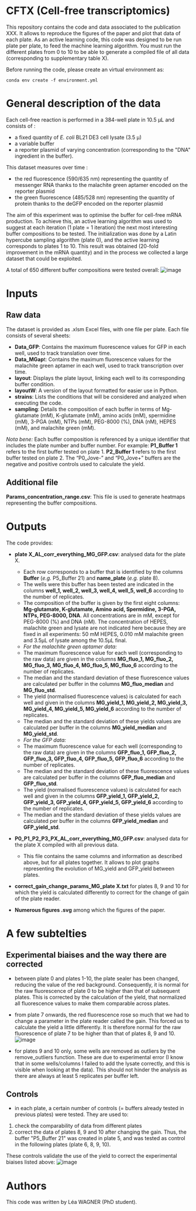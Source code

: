 # CFTX (Cell-free transcriptomics)
This repository contains the code and data associated to the publication XXX.
It allows to reproduce the figures of the paper and plot that data of each plate. 
As an active learning code, this code was designed to be run plate per plate, to feed the machine learning algorithm. You must run the different plates from 0 to 10 to be able to generate a compiled file of all data (corresponding to supplementary table X).

Before running the code, please create an virtual environment as:
```
conda env create -f environment.yml
```


# General description of the data
Each cell-free reaction is performed in a 384-well plate in 10.5 µL and consists of :
- a fixed quantity of *E. coli* BL21 DE3 cell lysate (3.5 µ)
- a variable buffer
- a reporter plasmid of varying concentration (corresponding to the "DNA" ingredient in the buffer).

This dataset measures over time :
- the red fluorescence (590/635 nm) representing the quantity of messenger RNA thanks to the malachite green aptamer encoded on the reporter plasmid
- the green fluorescence (485/528 nm) representing the quantity of protein thanks to the deGFP encoded on the reporter plasmid

The aim of this experiment was to optimise the buffer for cell-free mRNA production. To achieve this, an active learning algorithm was used to suggest at each iteration (1 plate = 1 iteration) the next most interesting buffer compositions to be tested. The initialization was done by a Latin hypercube sampling algorithm (plate 0), and the active learning corresponds to plates 1 to 10. This result was obtained (20-fold improvement in the mRNA quantity) and in the process we collected a large dataset that could be exploited.

A total of 650 different buffer compositions were tested overall:
![image](https://github.com/user-attachments/assets/d80b2178-7cbc-4462-8b69-a56bf60c7db6)

# Inputs
## Raw data
The dataset is provided as .xlsm Excel files, with one file per plate. Each file consists of several sheets:
- **Data_GFP**: Contains the maximum fluorescence values for GFP in each well, used to track translation over time.
- **Data_MGap**t: Contains the maximum fluorescence values for the malachite green aptamer in each well, used to track transcription over time.
- **layout**: Displays the plate layout, linking each well to its corresponding buffer condition.
- **layoutW**: A version of the layout formatted for easier use in Python.
- **strains**: Lists the conditions that will be considered and analyzed when executing the code.
- **sampling**: Details the composition of each buffer in terms of Mg-glutamate (mM), K-glutamate (mM), amino acids (mM), spermidine (mM), 3-PGA (mM), NTPs (mM), PEG-8000 (%), DNA (nM), HEPES (mM), and malachite green (mM).

*Nota bene:* Each buffer composition is referenced by a unique identifier that includes the plate number and buffer number. 
For example:
**P1_Buffer 1** refers to the first buffer tested on plate 1.
**P2_Buffer 1** refers to the first buffer tested on plate 2.
The “P0_Jove-” and “P0_Jove+” buffers are the negative and positive controls used to calculate the yield.

## Additional file
**Params_concentration_range.csv**: This file is used to generate heatmaps representing the buffer compositions.

# Outputs
The code provides:
- **plate X_AL_corr_everything_MG_GFP.csv**: analysed data for the plate X.
  - Each row corresponds to a buffer that is identified by the columns **Buffer** (*e.g.* P5_Buffer 21) and **name_plate** (*e.g.* plate 8).
  - The wells were this buffer has been tested are indicated in the columns **well_1,	well_2,	well_3,	well_4,	well_5,	well_6** according to the number of replicates.
  - The composition of the buffer is given by the first eight columns: **Mg-glutamate,	K-glutamate,	Amino acid,	Spermidine,	3-PGA,	NTPs,	PEG-8000,	DNA**. All concentrations are in mM, except for PEG-8000 (%) and DNA (nM). The concentration of HEPES, malachite green and lysate are not indicated here because they are fixed in all experiments: 50 mM HEPES, 0.010 mM malachite green and 3.5µL of lysate among the 10.5µL final.
  - _For the malachite green aptamer data:_
  - The maximum fluorescence value for each well (corresponding to the raw data) are given in the columns **MG_fluo_1,	MG_fluo_2,	MG_fluo_3,	MG_fluo_4,	MG_fluo_5,	MG_fluo_6** according to the number of replicates.
  - The median and the standard deviation of these fluorescence values are calculated per buffer in the columns **MG_fluo_median** and	**MG_fluo_std**.
  - The yield (normalised fluorescence values) is calculated for each well and given in the columns **MG_yield_1,	MG_yield_2,	MG_yield_3,	MG_yield_4,	MG_yield_5,	MG_yield_6** according to the number of replicates.
  - The median and the standard deviation of these yields values are calculated per buffer in the columns **MG_yield_median** and	**MG_yield_std**.
  - _For the GFP data:_
  - The maximum fluorescence value for each well (corresponding to the raw data) are given in the columns **GFP_fluo_1,	GFP_fluo_2,	GFP_fluo_3,	GFP_fluo_4,	GFP_fluo_5,	GFP_fluo_6** according to the number of replicates.
  - The median and the standard deviation of these fluorescence values are calculated per buffer in the columns **GFP_fluo_median** and	**GFP_fluo_std**.
  - The yield (normalised fluorescence values) is calculated for each well and given in the columns **GFP_yield_1,	GFP_yield_2,	GFP_yield_3,	GFP_yield_4,	GFP_yield_5,	GFP_yield_6** according to the number of replicates.
  - The median and the standard deviation of these yields values are calculated per buffer in the columns **GFP_yield_median** and	**GFP_yield_std**.

- **P0_P1_P2_P3_PX_AL_corr_everything_MG_GFP.csv**: analysed data for the plate X compiled with all previous data.
  - This file contains the same columns and information as described above, but for all plates together. It allows to plot graphs representing the evolution of MG_yield and GFP_yield between plates.
 
- **correct_gain_change_params_MG_plate X.txt** for plates 8, 9 and 10 for which the yield is calculated differently to correct for the change of gain of the plate reader.

- **Numerous figures .svg** among which the figures of the paper.

# A few subtelties
## Experimental biaises and the way there are corrected
- between plate 0 and plates 1-10, the plate sealer has been changed, reducing the value of the red background. Consequently, it is normal for the raw fluorescence of plate 0 to be higher than that of subsequent plates. This is corrected by the calculation of the yield, that normalized all fluorescence values to make them comparable across plates.
- from plate 7 onwards, the red fluorescence rose so much that we had to change a parameter in the plate reader called the gain. This forced us to calculate the yield a little differently. It is therefore normal for the raw fluorescence of plate 7 to be higher than that of plates 8, 9 and 10.
![image](https://github.com/user-attachments/assets/c336d41c-cb84-4617-9e0d-ef04a4175a1f)

- for plates 9 and 10 only, some wells are removed as outliers by the remove_outliers function. These are due to experimental error (I know that in some wells/columns I failed to add the lysate correctly, and this is visible when looking at the data). This should not hinder the analysis as there are always at least 5 replicates per buffer left.

## Controls
- in each plate, a certain number of controls (= buffers already tested in previous plates) were tested. They are used to:
1) check the comparability of data from different plates
2) correct the data of plates 8, 9 and 10 after changing the gain.
Thus, the buffer "P5_Buffer 21" was created in plate 5, and was tested as control in the following plates (plate 6, 8, 9, 10).

These controls validate the use of the yield to correct the experimental biaises listed above:
![image](https://github.com/user-attachments/assets/911c0b2f-444f-4430-981a-45f345c5e367)

# Authors
This code was written by Léa WAGNER (PhD student). 
